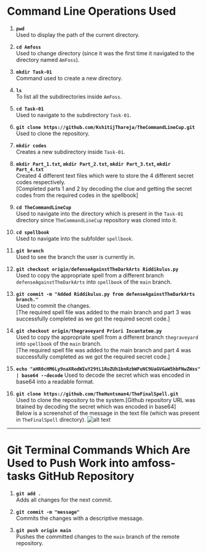 # **Command Line Operations Used**

1. **`pwd`**  
   Used to display the path of the current directory.

2. **`cd Amfoss`**  
   Used to change directory (since it was the first time it navigated to the directory named `AmFoss`).

3. **`mkdir Task-01`**  
   Command used to create a new directory.

4. **`ls`**  
   To list all the subdirectories inside `AmFoss`.

5. **`cd Task-01`**  
   Used to navigate to the subdirectory `Task-01`.

6. **`git clone https://github.com/KshitijThareja/TheCommandLineCup.git`**  
   Used to clone the repository.

7. **`mkdir codes`**  
   Creates a new subdirectory inside `Task-01`.

8. **`mkdir Part_1.txt`, `mkdir Part_2.txt`, `mkdir Part_3.txt`, `mkdir Part_4.txt`**  
   Created 4 different text files which were to store the 4 different secret codes respectively.  
   [Completed parts 1 and 2 by decoding the clue and getting the secret codes from the required codes in the spellbook]

9. **`cd TheCommandLineCup`**  
   Used to navigate into the directory which is present in the `Task-01` directory since `TheCommandLineCup` repository was cloned into it.

10. **`cd spellbook`**  
   Used to navigate into the subfolder `spellbook`.

11. **`git branch`**  
   Used to see the branch the user is currently in.

12. **`git checkout origin/defenseAgainstTheDarkArts Riddikulus.py`**  
   Used to copy the appropriate spell from a different branch `defenseAgainstTheDarkArts` into `spellbook` of the `main` branch.

13. **`git commit -m "Added Riddikulus.py from defenseAgainstTheDarkArts branch."`**  
   Used to commit the changes.  
   [The required spell file was added to the main branch and part 3 was successfully completed as we got the required secret code.]

14. **`git checkout origin/thegraveyard Priori Incantatem.py`**  
   Used to copy the appropriate spell from a different branch `thegraveyard` into `spellbook` of the `main` branch.  
   [The required spell file was added to the main branch and part 4 was successfully completed as we got the required secret code.]

15. **`echo "aHR0cHM6Ly9naXRodWIuY29tL1RoZUh1bnRzbWFuNC9UaGVGaW5hbFNwZWxs" | base64 --decode`**
    Used to decode the secret which was encoded in base64 into a readable format. 

16. **`git clone https://github.com/TheHuntsman4/TheFinalSpell.git`**  
   Used to clone the repository to the system.[Github repository URL was btained by decoding the secret which was encoded in base64]  
   Below is a screenshot of the message in the text file (which was present in `TheFinalSpell` directory).
   ![alt text](amfoss-tasks/Task-01/image.png)

---

# **Git Terminal Commands Which Are Used to Push Work into amfoss-tasks GitHub Repository**

1. **`git add .`**  
   Adds all changes for the next commit.

2. **`git commit -m "message"`**  
   Commits the changes with a descriptive message.

3. **`git push origin main`**  
   Pushes the committed changes to the `main` branch of the remote repository.
